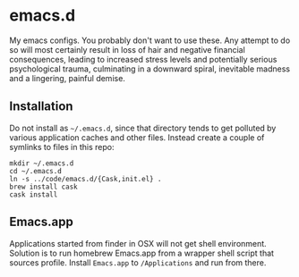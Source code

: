 # emacs.d

My emacs configs. You probably don't want to use these. Any attempt to
do so will most certainly result in loss of hair and negative financial
consequences, leading to increased stress levels and potentially
serious psychological trauma, culminating in a downward spiral,
inevitable madness and a lingering, painful demise.

## Installation

Do not install as `~/.emacs.d`, since that directory tends to get
polluted by various application caches and other files. Instead create
a couple of symlinks to files in this repo:

```
mkdir ~/.emacs.d
cd ~/.emacs.d
ln -s ../code/emacs.d/{Cask,init.el} .
brew install cask
cask install
```

## Emacs.app

Applications started from finder in OSX will not get shell
environment. Solution is to run homebrew Emacs.app from a wrapper
shell script that sources profile. Install `Emacs.app` to
`/Applications` and run from there.

